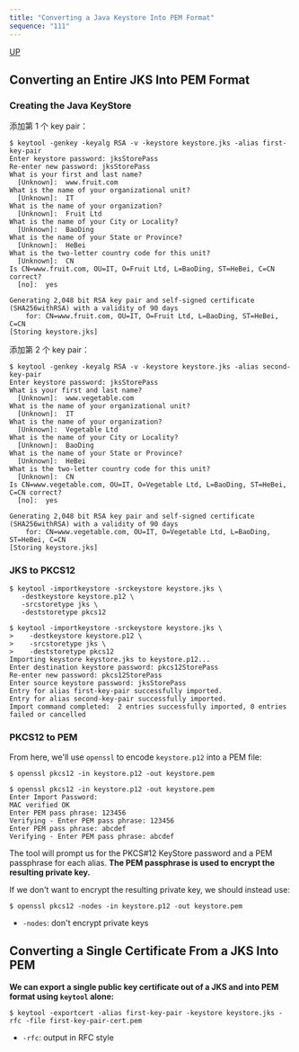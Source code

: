 ```yaml
---
title: "Converting a Java Keystore Into PEM Format"
sequence: "111"
---
```


[UP](/java-crypto.html)


## Converting an Entire JKS Into PEM Format

### Creating the Java KeyStore

添加第 1 个 key pair：

```text
$ keytool -genkey -keyalg RSA -v -keystore keystore.jks -alias first-key-pair
Enter keystore password: jksStorePass 
Re-enter new password: jksStorePass
What is your first and last name?
  [Unknown]:  www.fruit.com
What is the name of your organizational unit?
  [Unknown]:  IT
What is the name of your organization?
  [Unknown]:  Fruit Ltd
What is the name of your City or Locality?
  [Unknown]:  BaoDing
What is the name of your State or Province?
  [Unknown]:  HeBei
What is the two-letter country code for this unit?
  [Unknown]:  CN
Is CN=www.fruit.com, OU=IT, O=Fruit Ltd, L=BaoDing, ST=HeBei, C=CN correct?
  [no]:  yes

Generating 2,048 bit RSA key pair and self-signed certificate (SHA256withRSA) with a validity of 90 days
	for: CN=www.fruit.com, OU=IT, O=Fruit Ltd, L=BaoDing, ST=HeBei, C=CN
[Storing keystore.jks]
```

添加第 2 个 key pair：

```text
$ keytool -genkey -keyalg RSA -v -keystore keystore.jks -alias second-key-pair
Enter keystore password: jksStorePass 
What is your first and last name?
  [Unknown]:  www.vegetable.com
What is the name of your organizational unit?
  [Unknown]:  IT
What is the name of your organization?
  [Unknown]:  Vegetable Ltd
What is the name of your City or Locality?
  [Unknown]:  BaoDing
What is the name of your State or Province?
  [Unknown]:  HeBei
What is the two-letter country code for this unit?
  [Unknown]:  CN
Is CN=www.vegetable.com, OU=IT, O=Vegetable Ltd, L=BaoDing, ST=HeBei, C=CN correct?
  [no]:  yes

Generating 2,048 bit RSA key pair and self-signed certificate (SHA256withRSA) with a validity of 90 days
	for: CN=www.vegetable.com, OU=IT, O=Vegetable Ltd, L=BaoDing, ST=HeBei, C=CN
[Storing keystore.jks]
```

### JKS to PKCS12

```text
$ keytool -importkeystore -srckeystore keystore.jks \
   -destkeystore keystore.p12 \
   -srcstoretype jks \
   -deststoretype pkcs12
```

```text
$ keytool -importkeystore -srckeystore keystore.jks \
>    -destkeystore keystore.p12 \
>    -srcstoretype jks \
>    -deststoretype pkcs12
Importing keystore keystore.jks to keystore.p12...
Enter destination keystore password: pkcs12StorePass 
Re-enter new password: pkcs12StorePass
Enter source keystore password: jksStorePass 
Entry for alias first-key-pair successfully imported.
Entry for alias second-key-pair successfully imported.
Import command completed:  2 entries successfully imported, 0 entries failed or cancelled
```

### PKCS12 to PEM

From here, we'll use `openssl` to encode `keystore.p12` into a PEM file:

```text
$ openssl pkcs12 -in keystore.p12 -out keystore.pem
```

```text
$ openssl pkcs12 -in keystore.p12 -out keystore.pem
Enter Import Password:
MAC verified OK
Enter PEM pass phrase: 123456
Verifying - Enter PEM pass phrase: 123456
Enter PEM pass phrase: abcdef
Verifying - Enter PEM pass phrase: abcdef
```

The tool will prompt us for the PKCS#12 KeyStore password and a PEM passphrase for each alias.
**The PEM passphrase is used to encrypt the resulting private key.**

If we don't want to encrypt the resulting private key, we should instead use:

```text
$ openssl pkcs12 -nodes -in keystore.p12 -out keystore.pem
```

- `-nodes`: don't encrypt private keys

## Converting a Single Certificate From a JKS Into PEM

**We can export a single public key certificate out of a JKS and into PEM format using `keytool` alone:**

```text
$ keytool -exportcert -alias first-key-pair -keystore keystore.jks -rfc -file first-key-pair-cert.pem
```

- `-rfc`: output in RFC style
